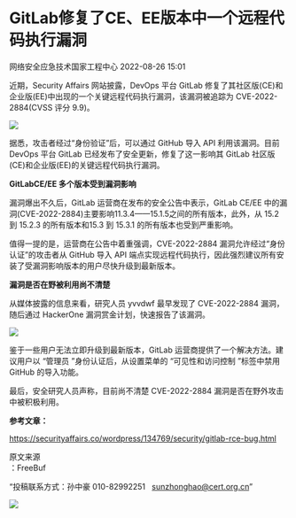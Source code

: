 #  GitLab修复了CE、EE版本中一个远程代码执行漏洞   
 网络安全应急技术国家工程中心   2022-08-26 15:01  
  
近期，Security Affairs 网站披露，DevOps 平台 GitLab 修复了其社区版(CE)和企业版(EE)中出现的一个关键远程代码执行漏洞，该漏洞被追踪为 CVE-2022-2884(CVSS 评分 9.9)。  
  
![](https://mmbiz.qpic.cn/mmbiz_jpg/qq5rfBadR3ib2tw0RCILNV3pkCyv9ia5ibPkSu5GMhnZyV3zcBZaU4IVPsILEHwy6LPjFrIf9OK6D5r4UXqBYVj0A/640?wx_fmt=jpeg&wxfrom=5&wx_lazy=1&wx_co=1 "")  
  
据悉，攻击者经过“身份验证”后，可以通过 GitHub 导入 API 利用该漏洞。目前 DevOps 平台 GitLab 已经发布了安全更新，修复了这一影响其 GitLab 社区版(CE)和企业版(EE)的关键远程代码执行漏洞。  
  
**GitLabCE/EE 多个版本受到漏洞影响**  
  
漏洞爆出不久后，GitLab 运营商在发布的安全公告中表示，GitLab CE/EE 中的漏洞(CVE-2022-2884)主要影响11.3.4——15.1.5之间的所有版本，此外，从 15.2 到 15.2.3 的所有版本和15.3 到 15.3.1 的所有版本也受到严重影响。  
  
值得一提的是，运营商在公告中着重强调，CVE-2022-2884 漏洞允许经过“身份认证”的攻击者从 GitHub 导入 API 端点实现远程代码执行，因此强烈建议所有安装了受漏洞影响版本的用户尽快升级到最新版本。  
  
**漏洞是否在野被利用尚不清楚**  
  
从媒体披露的信息来看，研究人员 yvvdwf 最早发现了 CVE-2022-2884 漏洞，随后通过 HackerOne 漏洞赏金计划，快速报告了该漏洞。  
  
![](https://mmbiz.qpic.cn/mmbiz_jpg/qq5rfBadR3ib2tw0RCILNV3pkCyv9ia5ibPj5N6ZzLib5ialmhICXU0jpJMDZtSyBJZXcJUMxGepcvfAs1UgD2WmtPw/640?wx_fmt=jpeg&wxfrom=5&wx_lazy=1&wx_co=1 "")  
  
鉴于一些用户无法立即升级到最新版本，GitLab 运营商提供了一个解决方法。建议用户以 “管理员 ”身份认证后，从设置菜单的 “可见性和访问控制 ”标签中禁用 GitHub 的导入功能。  
  
最后，安全研究人员声称，目前尚不清楚 CVE-2022-2884 漏洞是否在野外攻击中被积极利用。  
  
**参考文章：**  
  
https://securityaffairs.co/wordpress/134769/security/gitlab-rce-bug.html  
  
  
  
原文来源  
：FreeBuf  
  
“投稿联系方式：孙中豪 010-82992251   sunzhonghao@cert.org.cn”  
  
![](https://mmbiz.qpic.cn/mmbiz_jpg/GoUrACT176njVOPvfib4X3jQ6GIHLtX8SSDvbpmcpr4uu3X7ELG7PDjdaLVeq4Er02ZoicTPvxrC6KCVH3bssUVw/640?wx_fmt=jpeg&wxfrom=5&wx_lazy=1&wx_co=1 "")  
